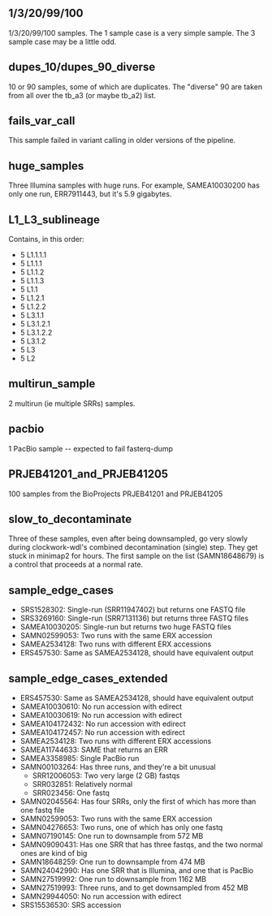 ## 1/3/20/99/100
1/3/20/99/100 samples. The 1 sample case is a very simple sample. The 3 sample case may be a little odd.

## dupes_10/dupes_90_diverse
10 or 90 samples, some of which are duplicates. The "diverse" 90 are taken from all over the tb_a3 (or maybe tb_a2) list.

## fails_var_call
This sample failed in variant calling in older versions of the pipeline.

## huge_samples
Three Illumina samples with huge runs. For example, SAMEA10030200 has only one run, ERR7911443, but it's 5.9 gigabytes.

## L1_L3_sublineage
Contains, in this order:
 * 5 L1.1.1.1
 * 5 L1.1.1
 * 5 L1.1.2
 * 5 L1.1.3
 * 5 L1.1
 * 5 L1.2.1
 * 5 L1.2.2
 * 5 L3.1.1
 * 5 L3.1.2.1
 * 5 L3.1.2.2
 * 5 L3.1.2
 * 5 L3
 * 5 L2

## multirun_sample
2 multirun (ie multiple SRRs) samples.

## pacbio
1 PacBio sample -- expected to fail fasterq-dump

## PRJEB41201_and_PRJEB41205
100 samples from the BioProjects PRJEB41201 and PRJEB41205

## slow_to_decontaminate
Three of these samples, even after being downsampled, go very slowly during clockwork-wdl's combined decontamination (single) step. They get stuck in minimap2 for hours. The first sample on the list (SAMN18648679) is a control that proceeds at a normal rate.

## sample_edge_cases
* SRS1528302: Single-run (SRR11947402) but returns one FASTQ file
* SRS3269160: Single-run (SRR7131136) but returns three FASTQ files
* SAMEA10030205: Single-run but returns two huge FASTQ files
* SAMN02599053: Two runs with the same ERX accession
* SAMEA2534128: Two runs with different ERX accessions
* ERS457530: Same as SAMEA2534128, should have equivalent output

## sample_edge_cases_extended
* ERS457530: Same as SAMEA2534128, should have equivalent output
* SAMEA10030610: No run accession with edirect
* SAMEA10030619: No run accession with edirect
* SAMEA104172432: No run accession with edirect
* SAMEA104172457: No run accession with edirect
* SAMEA2534128: Two runs with different ERX accessions
* SAMEA11744633: SAME that returns an ERR
* SAMEA3358985: Single PacBio run
* SAMN00103264: Has three runs, and they're a bit unusual
    * SRR12006053: Two very large (2 GB) fastqs
    * SRR032851: Relatively normal
    * SRR023456: One fastq
* SAMN02045564: Has four SRRs, only the first of which has more than one fastq file
* SAMN02599053: Two runs with the same ERX accession
* SAMN04276653: Two runs, one of which has only one fastq
* SAMN07190145: One run to downsample from 572 MB
* SAMN09090431: Has one SRR that has three fastqs, and the two normal ones are kind of big
* SAMN18648259: One run to downsample from 474 MB
* SAMN24042990: Has one SRR that is Illumina, and one that is PacBio
* SAMN27519992: One run to downsample from 1162 MB
* SAMN27519993: Three runs, and to get downsampled from 452 MB
* SAMN29944050: No run accession with edirect
* SRS15536530: SRS accession




